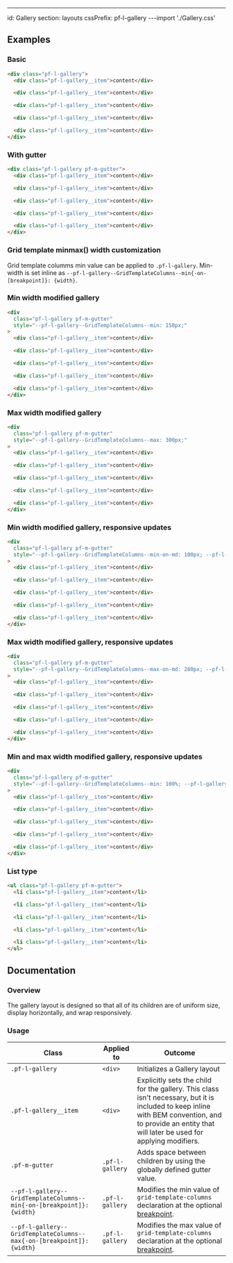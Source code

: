 ---
id: Gallery
section: layouts
cssPrefix: pf-l-gallery
---import './Gallery.css'

## Examples

### Basic

```html
<div class="pf-l-gallery">
  <div class="pf-l-gallery__item">content</div>

  <div class="pf-l-gallery__item">content</div>

  <div class="pf-l-gallery__item">content</div>

  <div class="pf-l-gallery__item">content</div>

  <div class="pf-l-gallery__item">content</div>
</div>

```

### With gutter

```html
<div class="pf-l-gallery pf-m-gutter">
  <div class="pf-l-gallery__item">content</div>

  <div class="pf-l-gallery__item">content</div>

  <div class="pf-l-gallery__item">content</div>

  <div class="pf-l-gallery__item">content</div>

  <div class="pf-l-gallery__item">content</div>
</div>

```

### Grid template minmax() width customization

Grid template columms min value can be applied to <code>.pf-l-gallery</code>.  Min-width is set inline as `--pf-l-gallery--GridTemplateColumns--min{-on-[breakpoint]}: {width}`.

### Min width modified gallery

```html
<div
  class="pf-l-gallery pf-m-gutter"
  style="--pf-l-gallery--GridTemplateColumns--min: 150px;"
>
  <div class="pf-l-gallery__item">content</div>

  <div class="pf-l-gallery__item">content</div>

  <div class="pf-l-gallery__item">content</div>

  <div class="pf-l-gallery__item">content</div>

  <div class="pf-l-gallery__item">content</div>
</div>

```

### Max width modified gallery

```html
<div
  class="pf-l-gallery pf-m-gutter"
  style="--pf-l-gallery--GridTemplateColumns--max: 300px;"
>
  <div class="pf-l-gallery__item">content</div>

  <div class="pf-l-gallery__item">content</div>

  <div class="pf-l-gallery__item">content</div>

  <div class="pf-l-gallery__item">content</div>

  <div class="pf-l-gallery__item">content</div>
</div>

```

### Min width modified gallery, responsive updates

```html
<div
  class="pf-l-gallery pf-m-gutter"
  style="--pf-l-gallery--GridTemplateColumns--min-on-md: 100px; --pf-l-gallery--GridTemplateColumns--min-on-lg: 150px; --pf-l-gallery--GridTemplateColumns--min-on-xl: 200px; --pf-l-gallery--GridTemplateColumns--min-on-2xl: 300px;"
>
  <div class="pf-l-gallery__item">content</div>

  <div class="pf-l-gallery__item">content</div>

  <div class="pf-l-gallery__item">content</div>

  <div class="pf-l-gallery__item">content</div>

  <div class="pf-l-gallery__item">content</div>
</div>

```

### Max width modified gallery, responsive updates

```html
<div
  class="pf-l-gallery pf-m-gutter"
  style="--pf-l-gallery--GridTemplateColumns--max-on-md: 280px; --pf-l-gallery--GridTemplateColumns--max-on-lg: 320px; --pf-l-gallery--GridTemplateColumns--max-on-2xl: 400px;"
>
  <div class="pf-l-gallery__item">content</div>

  <div class="pf-l-gallery__item">content</div>

  <div class="pf-l-gallery__item">content</div>

  <div class="pf-l-gallery__item">content</div>

  <div class="pf-l-gallery__item">content</div>
</div>

```

### Min and max width modified gallery, responsive updates

```html
<div
  class="pf-l-gallery pf-m-gutter"
  style="--pf-l-gallery--GridTemplateColumns--min: 100%; --pf-l-gallery--GridTemplateColumns--min-on-md: 100px; --pf-l-gallery--GridTemplateColumns--max-on-md: 200px; --pf-l-gallery--GridTemplateColumns--min-on-xl: 300px; --pf-l-gallery--GridTemplateColumns--max-on-xl: 1fr;"
>
  <div class="pf-l-gallery__item">content</div>

  <div class="pf-l-gallery__item">content</div>

  <div class="pf-l-gallery__item">content</div>

  <div class="pf-l-gallery__item">content</div>

  <div class="pf-l-gallery__item">content</div>
</div>

```

### List type

```html
<ul class="pf-l-gallery pf-m-gutter">
  <li class="pf-l-gallery__item">content</li>

  <li class="pf-l-gallery__item">content</li>

  <li class="pf-l-gallery__item">content</li>

  <li class="pf-l-gallery__item">content</li>

  <li class="pf-l-gallery__item">content</li>
</ul>

```

## Documentation

### Overview

The gallery layout is designed so that all of its children are of uniform size, display horizontally, and wrap responsively.

### Usage

| Class                                                                 | Applied to      | Outcome                                                                                                                                                                                                |
| --------------------------------------------------------------------- | --------------- | ------------------------------------------------------------------------------------------------------------------------------------------------------------------------------------------------------ |
| `.pf-l-gallery`                                                       | `<div>`         | Initializes a Gallery layout                                                                                                                                                                           |
| `.pf-l-gallery__item`                                                 | `<div>`         | Explicitly sets the child for the gallery. This class isn't necessary, but it is included to keep inline with BEM convention, and to provide an entity that will later be used for applying modifiers. |
| `.pf-m-gutter`                                                        | `.pf-l-gallery` | Adds space between children by using the globally defined gutter value.                                                                                                                                |
| `--pf-l-gallery--GridTemplateColumns--min{-on-[breakpoint]}: {width}` | `.pf-l-gallery` | Modifies the min value of `grid-template-columns` declaration at the optional [breakpoint](/developer-resources/global-css-variables#breakpoint-variables-and-class-suffixes).                         |
| `--pf-l-gallery--GridTemplateColumns--max{-on-[breakpoint]}: {width}` | `.pf-l-gallery` | Modifies the max value of `grid-template-columns` declaration at the optional [breakpoint](/developer-resources/global-css-variables#breakpoint-variables-and-class-suffixes).                         |
